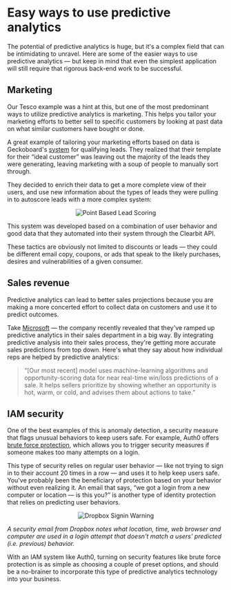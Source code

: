 # Easy ways to use predictive analytics

The potential of predictive analytics is huge, but it's a complex field that can be intimidating to unravel. Here are some of the easier ways to use predictive analytics — but keep in mind that even the simplest application will still require that rigorous back-end work to be successful. 

## Marketing

Our Tesco example was a hint at this, but one of the most predominant ways to utilize predictive analytics is marketing. This helps you tailor your marketing efforts to better sell to specific customers by looking at past data on what similar customers have bought or done. 

A great example of tailoring your marketing efforts based on data is Geckoboard's [system](https://clearbit.com/books/data-driven-sales/inbound-lead-qualification) for qualifying leads. They realized that their template for their “ideal customer” was leaving out the majority of the leads they were generating, leaving marketing with a soup of people to manually sort through. 

They decided to enrich their data to get a more complete view of their users, and use new information about the types of leads they were pulling in to autoscore leads with a more complex system:


<center>
<img src="https://cdn.auth0.com/blog/predictive-analysis/advanced-point-based-lead-scoring@1x.png" alt="Point Based Lead Scoring" />
</center>


This system was developed based on a combination of user behavior and good data that they automated into their system through the Clearbit API. 

These tactics are obviously not limited to discounts or leads — they could be different email copy, coupons, or ads that speak to the likely purchases, desires and vulnerabilities of a given consumer. 

## Sales revenue

Predictive analytics can lead to better sales projections because you are making a more concerted effort to collect data on customers and use it to predict outcomes. 

Take [Microsoft](https://www.microsoft.com/itshowcase/Article/Content/770/Predictive-analytics-improves-the-accuracy-of-forecasted-sales-revenue) — the company recently revealed that they've ramped up predictive analytics in their sales department in a big way. By integrating predictive analysis into their sales process, they're getting more accurate sales predictions from top down. Here's what they say about how individual reps are helped by predictive analytics: 


> “[Our most recent] model uses machine-learning algorithms and opportunity-scoring data for near real-time win/loss predictions of a sale. It helps sellers prioritize by showing whether an opportunity is hot, warm, or cold, and advises them about actions to take.”

## IAM security

One of the best examples of this is anomaly detection, a security measure that flags unusual behaviors to keep users safe. For example, Auth0 offers [brute force protection](https://auth0.com/docs/anomaly-detection), which allows you to trigger security measures if someone makes too many attempts on a login. 

This type of security relies on regular user behavior — like not trying to sign in to their account 20 times in a row — and uses it to help keep users safe. You've probably been the beneficiary of protection based on your behavior without even realizing it. An email that says, “we got a login from a new computer or location — is this you?” is another type of identity protection that relies on predicting user behaviors. 

<center>
<img src="https://cdn.auth0.com/blog/predictive-analysis/dropbox-signin-warning.png" alt="Dropbox Signin Warning" />
</center>


*A security email from Dropbox notes what location, time, web browser and computer are used in a login attempt that doesn't match a users' predicted (i.e. previous) behavior.*

With an IAM system like Auth0, turning on security features like brute force protection is as simple as choosing a couple of preset options, and should be a no-brainer to incorporate this type of predictive analytics technology into your business. 